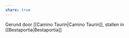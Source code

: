 ```yaml
---
share: true
---
```

Gerund door [[Camino Taurin|Camino Taurin]], stallen in [[Bestaportia|Bestaportia]]
